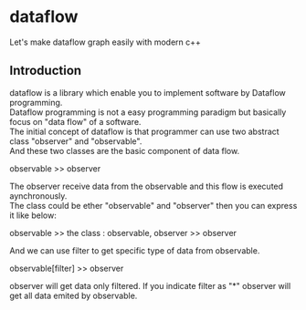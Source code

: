 # dataflow
Let's make dataflow graph easily with modern c++

Introduction
------------

dataflow is a library which enable you to implement software by Dataflow programming.  
Dataflow programming is not a easy programming paradigm but basically focus on "data flow" of a software.  
The initial concept of dataflow is that programmer can use two abstract class "observer" and "observable".  
And these two classes are the basic component of data flow.  

observable >> observer  

The observer receive data from the observable and this flow is executed aynchronously.  
The class could be ether "observable" and "observer" then you can express it like below:  

observable >> the class : observable, observer >> observer

And we can use filter to get specific type of data from observable.

observable[filter] >> observer

observer will get data only filtered. If you indicate filter as "\*" observer will get all data emited by observable.
